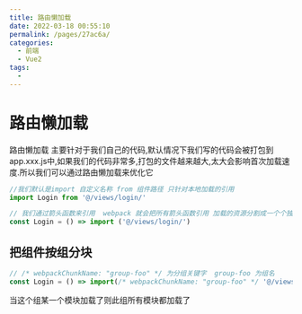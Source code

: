 ```yaml
---
title: 路由懒加载
date: 2022-03-18 00:55:10
permalink: /pages/27ac6a/
categories:
  - 前端
  - Vue2
tags:
  - 
---
```

# 路由懒加载

路由懒加载 主要针对于我们自己的代码,默认情况下我们写的代码会被打包到app.xxx.js中,如果我们的代码非常多,打包的文件越来越大,太大会影响首次加载速度.所以我们可以通过路由懒加载来优化它

```js
//我们默认是import 自定义名称 from 组件路径 只针对本地加载的引用
import Login from '@/views/login/'
```

```js
// 我们通过箭头函数来引用  webpack 就会把所有箭头函数引用 加载的资源分割成一个个独立的代码文件块
const Login = () => import ('@/views/login/')
```



## 把组件按组分块

```js
// /* webpackChunkName: "group-foo" */ 为分组关键字  group-foo 为组名
const Login = () => import(/* webpackChunkName: "group-foo" */ '@/views/login/')
```

当这个组某一个模块加载了则此组所有模块都加载了





